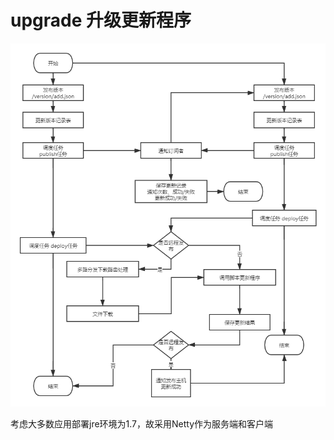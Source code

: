 # upgrade 升级更新程序

![流程图](https://raw.githubusercontent.com/github-big-cheng/upgrade/master/img-folder/flow.png)

考虑大多数应用部署jre环境为1.7，故采用Netty作为服务端和客户端

